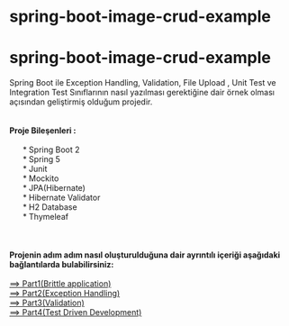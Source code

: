 # spring-boot-image-crud-example

# spring-boot-image-crud-example

Spring Boot ile Exception Handling, Validation, File Upload , Unit Test ve Integration Test Sınıflarının nasıl yazılması gerektiğine dair örnek olması açısından geliştirmiş olduğum projedir.
<br /><br /><br />
<b>Proje Bileşenleri :</b><br /><br />
		&nbsp;&nbsp;&nbsp;&nbsp;&nbsp;&nbsp;* Spring Boot 2<br />
		&nbsp;&nbsp;&nbsp;&nbsp;&nbsp;&nbsp;* Spring 5<br />
		&nbsp;&nbsp;&nbsp;&nbsp;&nbsp;&nbsp;* Junit<br />
		&nbsp;&nbsp;&nbsp;&nbsp;&nbsp;&nbsp;* Mockito<br />
		&nbsp;&nbsp;&nbsp;&nbsp;&nbsp;&nbsp;* JPA(Hibernate)<br />
		&nbsp;&nbsp;&nbsp;&nbsp;&nbsp;&nbsp;* Hibernate Validator<br />
		&nbsp;&nbsp;&nbsp;&nbsp;&nbsp;&nbsp;* H2 Database<br />
		&nbsp;&nbsp;&nbsp;&nbsp;&nbsp;&nbsp;* Thymeleaf
    <br /><br /><br /><br />
     <b>Projenin adım adım nasıl oluşturulduğuna dair ayrıntılı içeriği aşağıdaki bağlantılarda bulabilirsiniz:</b><br /><br />
    [==> Part1(Brittle application)](http://www.sametbaskici.com/2018/01/08/spring-boot-crud-ve-image-upload-2/)<br />
    [==> Part2(Exception Handling)](http://www.sametbaskici.com/2018/01/08/spring-boot-crud-ve-image-upload-part2-exception-handling/)<br />
    [==> Part3(Validation)](http://www.sametbaskici.com/2018/01/08/spring-boot-crud-ve-image-upload-part3-validation/)<br />
    [==> Part4(Test Driven Development)](http://www.sametbaskici.com/2018/02/19/spring-framework-unit-test-ve-integration-test/)
    
    
